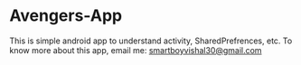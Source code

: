 # Avengers-App
This is simple android app to understand activity, SharedPrefrences, etc.
To know more about this app, email me: smartboyvishal30@gmail.com
